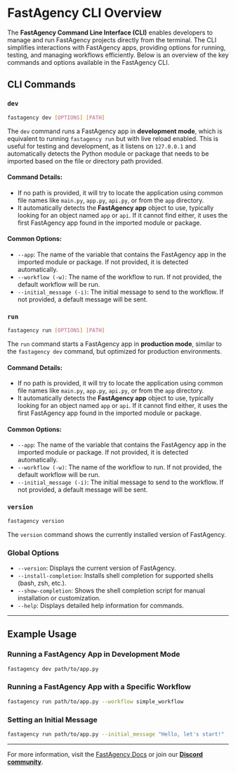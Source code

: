 # FastAgency CLI Overview

The **FastAgency Command Line Interface (CLI)** enables developers to manage and run FastAgency projects directly from the terminal. The CLI simplifies interactions with FastAgency apps, providing options for running, testing, and managing workflows efficiently. Below is an overview of the key commands and options available in the FastAgency CLI.

## CLI Commands

### `dev`
```bash
fastagency dev [OPTIONS] [PATH]
```
The `dev` command runs a FastAgency app in **development mode**, which is equivalent to running `fastagency run` but with live reload enabled. This is useful for testing and development, as it listens on `127.0.0.1` and automatically detects the Python module or package that needs to be imported based on the file or directory path provided.

#### Command Details:
- If no path is provided, it will try to locate the application using common file names like `main.py`, `app.py`, `api.py`, or from the `app` directory.
- It automatically detects the **FastAgency app** object to use, typically looking for an object named `app` or `api`. If it cannot find either, it uses the first FastAgency app found in the imported module or package.

#### Common Options:
- `--app`: The name of the variable that contains the FastAgency app in the imported module or package. If not provided, it is detected automatically.
- `--workflow (-w)`: The name of the workflow to run. If not provided, the default workflow will be run.
- `--initial_message (-i)`: The initial message to send to the workflow. If not provided, a default message will be sent.

### `run`
```bash
fastagency run [OPTIONS] [PATH]
```
The `run` command starts a FastAgency app in **production mode**, similar to the `fastagency dev` command, but optimized for production environments.

#### Command Details:
- If no path is provided, it will try to locate the application using common file names like `main.py`, `app.py`, `api.py`, or from the `app` directory.
- It automatically detects the **FastAgency app** object to use, typically looking for an object named `app` or `api`. If it cannot find either, it uses the first FastAgency app found in the imported module or package.

#### Common Options:
- `--app`: The name of the variable that contains the FastAgency app in the imported module or package. If not provided, it is detected automatically.
- `--workflow (-w)`: The name of the workflow to run. If not provided, the default workflow will be run.
- `--initial_message (-i)`: The initial message to send to the workflow. If not provided, a default message will be sent.

### `version`
```bash
fastagency version
```
The `version` command shows the currently installed version of FastAgency.

### Global Options
- `--version`: Displays the current version of FastAgency.
- `--install-completion`: Installs shell completion for supported shells (bash, zsh, etc.).
- `--show-completion`: Shows the shell completion script for manual installation or customization.
- `--help`: Displays detailed help information for commands.

---

## Example Usage

### Running a FastAgency App in Development Mode
```bash
fastagency dev path/to/app.py
```

### Running a FastAgency App with a Specific Workflow
```bash
fastagency run path/to/app.py --workflow simple_workflow
```

### Setting an Initial Message
```bash
fastagency run path/to/app.py --initial_message "Hello, let's start!"
```

---

For more information, visit the [FastAgency Docs](https://fastagency.ai/latest/) or join our [**Discord community**](https://discord.gg/kJjSGWrknU).
